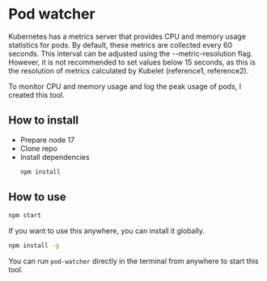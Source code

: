 # Pod watcher

Kubernetes has a metrics server that provides CPU and memory usage statistics for pods. By default, these metrics are collected every 60 seconds. This interval can be adjusted using the --metric-resolution flag. However, it is not recommended to set values below 15 seconds, as this is the resolution of metrics calculated by Kubelet (reference1, reference2).

To monitor CPU and memory usage and log the peak usage of pods, I created this tool.

## How to install
- Prepare node 17
- Clone repo
- Install dependencies
   ```bash
   npm install
   ```

## How to use
```bash
npm start
```
If you want to use this anywhere, you can install it globally.
```bash
npm install -g
```
You can run `pod-watcher` directly in the terminal from anywhere to start this tool.

